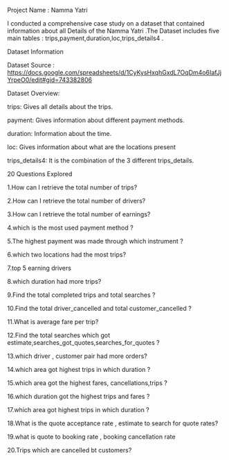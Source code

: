 Project Name : Namma Yatri

I conducted a comprehensive case study on a dataset that contained information about all Details of the Namma Yatri .The Dataset includes five main tables : trips,payment,duration,loc,trips_details4 .

Dataset Information

Dataset Source : https://docs.google.com/spreadsheets/d/1CyKysHxqhGxdL7OqDm4o6IafJjYrpeO0/edit#gid=743382806

Dataset Overview:

trips: Gives all details about the trips.

payment: Gives information about different payment methods.

duration: Information about the time.

loc: Gives information about what are the locations present

trips_details4: It is the combination of the 3 different trips_details.


20 Questions Explored

1.How can I retrieve the total number of trips?

2.How can I retrieve the total number of drivers?

3.How can I retrieve the total number of earnings?

4.which is the most used payment method ?

5.The highest payment was made through which instrument ?

6.which two locations had the most trips?

7.top 5 earning drivers

8.which duration had more trips?

9.Find the total completed trips and total searches ?

10.Find the total driver_cancelled and total customer_cancelled ?

11.What is average fare per trip?

12.Find the total searches which got estimate,searches_got_quotes,searches_for_quotes ?

13.which driver , customer pair had more orders?

14.which area got highest trips in which duration ?

15.which area got the highest fares, cancellations,trips ?

16.which duration got the highest trips and fares ?

17.which area got highest trips in which duration ?

18.What is the quote acceptance rate , estimate to search for quote rates?

19.what is quote to booking rate , booking cancellation rate

20.Trips which are cancelled bt customers?
